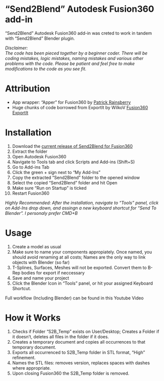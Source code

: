 <!DOCTYPE html><html><head><meta charset="utf-8"><title>“Send2Blend” Autodesk Fusion360 add-in.md</title><style></style></head><body id="preview">
<h1 class="code-line" data-line-start=0 data-line-end=1><a id="Send2Blend_Autodesk_Fusion360_addin_0"></a>“Send2Blend” Autodesk Fusion360 add-in</h1>
<p class="has-line-data" data-line-start="2" data-line-end="3">“Send2Blend” Autodesk Fusion360 add-in was creted to work in tandem with “Send2Blend” Blender plugin.</p>
<p class="has-line-data" data-line-start="4" data-line-end="6"><em>Disclaimer:<br>
The code has been pieced together by a beginner coder. There will be coding mistakes, logic mistakes, naming mistakes and various other problems with the code. Please be patient and feel free to make modifications to the code as you see fit.</em></p>
<h1 class="code-line" data-line-start=7 data-line-end=8><a id="Attribution_7"></a>Attribution</h1>
<ul>
<li class="has-line-data" data-line-start="8" data-line-end="9">App wrapper: “Apper” for Fusion360 by <a href="https://twitter.com/prrainsberry">Patrick Rainsberry</a></li>
<li class="has-line-data" data-line-start="9" data-line-end="11">Huge chunks of code borrowed from ExportIt by WilkoV <a href="https://github.com/WilkoV/Fusion360_ExportIt">Fusion360 ExportIt</a></li>
</ul>
<h1 class="code-line" data-line-start=11 data-line-end=12><a id="Installation_11"></a>Installation</h1>
<ol>
<li class="has-line-data" data-line-start="12" data-line-end="13">Download the <a href="https://github.com/StudioPetrikas/Send2Blend_Fusion360/files/5112152/Send2Blend_Fusion360_v1.0.zip">current release of Send2Blend for Fusion360</a></li>
<li class="has-line-data" data-line-start="13" data-line-end="14">Extract the folder</li>
<li class="has-line-data" data-line-start="14" data-line-end="15">Open Autodesk Fusion360</li>
<li class="has-line-data" data-line-start="15" data-line-end="16">Navigate to Tools tab and click Scripts and Add-ins (Shift+S)</li>
<li class="has-line-data" data-line-start="16" data-line-end="17">Go to Add-ins Tab</li>
<li class="has-line-data" data-line-start="17" data-line-end="18">Click the green + sign next to “My Add-Ins”</li>
<li class="has-line-data" data-line-start="18" data-line-end="19">Copy the extracted “Send2Blend” folder to the opened window</li>
<li class="has-line-data" data-line-start="19" data-line-end="20">Select the copied “Send2Blend” folder and hit Open</li>
<li class="has-line-data" data-line-start="20" data-line-end="21">Make sure “Run on Startup” is ticked</li>
<li class="has-line-data" data-line-start="21" data-line-end="23">Restart Fusion360</li>
</ol>
<p class="has-line-data" data-line-start="23" data-line-end="24"><em>Highly Recommended: After the installation, navigate to “Tools” panel, click on Add-Ins drop down, and assingn a new keyboard shortcut for “Send To Blender”. I personaly prefer CMD+B</em></p>
<h1 class="code-line" data-line-start=25 data-line-end=26><a id="Usage_25"></a>Usage</h1>
<ol>
<li class="has-line-data" data-line-start="26" data-line-end="27">Create a model as usual</li>
<li class="has-line-data" data-line-start="27" data-line-end="28">Make sure to name your components appropiately. Once named, you should avoid renaming at all costs; Names are the only way to link objects with Blender (so far)</li>
<li class="has-line-data" data-line-start="28" data-line-end="29">T-Splines, Surfaces, Meshes will not be exported. Convert them to B-Rep bodies for export if neccessary</li>
<li class="has-line-data" data-line-start="29" data-line-end="30">Save and name your project</li>
<li class="has-line-data" data-line-start="30" data-line-end="32">Click the Blender Icon in “Tools” panel, or hit your assigned Keyboard Shortcut.</li>
</ol>
<p class="has-line-data" data-line-start="32" data-line-end="33">Full workflow (Including Blender) can be found in this Youtube Video</p>
<h1 class="code-line" data-line-start=34 data-line-end=35><a id="How_it_Works_34"></a>How it Works</h1>
<ol>
<li class="has-line-data" data-line-start="35" data-line-end="36">Checks if Folder “S2B_Temp” exists on User/Desktop; Creates a Folder if it doesn’t, deletes all files in the folder if it does.</li>
<li class="has-line-data" data-line-start="36" data-line-end="37">Creates a temporary document and copies all occurrences to that temporary document.</li>
<li class="has-line-data" data-line-start="37" data-line-end="38">Exports all occurrenced to S2B_Temp folder in STL format, “High” refinement.</li>
<li class="has-line-data" data-line-start="38" data-line-end="39">Names the STL files: removes version, replaces spaces with dashes where appropriate.</li>
<li class="has-line-data" data-line-start="39" data-line-end="40">Upon closing Fusion360 the S2B_Temp folder is removed.</li>
</ol>
</body></html>